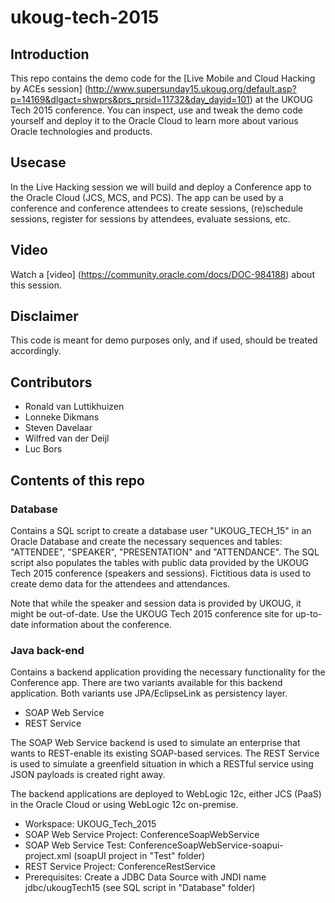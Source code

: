 # ukoug-tech-2015

## Introduction
This repo contains the demo code for the [Live Mobile and Cloud Hacking by ACEs session] (http://www.supersunday15.ukoug.org/default.asp?p=14169&dlgact=shwprs&prs_prsid=11732&day_dayid=101) at the UKOUG Tech 2015 conference. You can inspect, use and tweak the demo code yourself and deploy it to the Oracle Cloud to learn more about various Oracle technologies and products.

## Usecase
In the Live Hacking session we will build and deploy a Conference app to the Oracle Cloud (JCS, MCS, and PCS). The app can be used by a conference and conference attendees to create sessions, (re)schedule sessions, register for sessions by attendees, evaluate sessions, etc.

## Video
Watch a [video] (https://community.oracle.com/docs/DOC-984188) about this session.

## Disclaimer
This code is meant for demo purposes only, and if used, should be treated accordingly.

## Contributors

* Ronald van Luttikhuizen
* Lonneke Dikmans
* Steven Davelaar
* Wilfred van der Deijl
* Luc Bors

## Contents of this repo

### Database
Contains a SQL script to create a database user "UKOUG_TECH_15" in an Oracle Database and create the necessary sequences and tables: "ATTENDEE", "SPEAKER", "PRESENTATION" and "ATTENDANCE". The SQL script also populates the tables with public data provided by the UKOUG Tech 2015 conference (speakers and sessions). Fictitious data is used to create demo data for the attendees and attendances. 

Note that while the speaker and session data is provided by UKOUG, it might be out-of-date. Use the UKOUG Tech 2015 conference site for up-to-date information about the conference.

### Java back-end
Contains a backend application providing the necessary functionality for the Conference app. There are two variants available for this backend application. Both variants use JPA/EclipseLink as persistency layer.

* SOAP Web Service
* REST Service

The SOAP Web Service backend is used to simulate an enterprise that wants to REST-enable its existing SOAP-based services. The REST Service is used to simulate a greenfield situation in which a RESTful service using JSON payloads is created right away.

The backend applications are deployed to WebLogic 12c, either JCS (PaaS) in the Oracle Cloud or using WebLogic 12c on-premise.

* Workspace: UKOUG_Tech_2015
* SOAP Web Service Project: ConferenceSoapWebService
* SOAP Web Service Test: ConferenceSoapWebService-soapui-project.xml (soapUI project in "Test" folder)
* REST Service Project: ConferenceRestService
* Prerequisites: Create a JDBC Data Source with JNDI name jdbc/ukougTech15 (see SQL script in "Database" folder)
